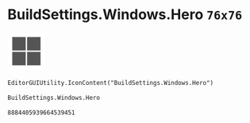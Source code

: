 # BuildSettings.Windows.Hero `76x76`
<img src="/img/BuildSettings.Windows.Hero.png" width=76 height=76>

``` CSharp
EditorGUIUtility.IconContent("BuildSettings.Windows.Hero")
```
```
BuildSettings.Windows.Hero
```
```
8884405939664539451
```
